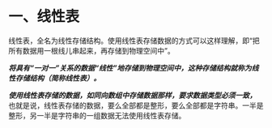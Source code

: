 # 一、线性表
线性表，全名为线性存储结构。使用线性表存储数据的方式可以这样理解，即“把所有数据用一根线儿串起来，再存储到物理空间中”。

***将具有“一对一”关系的数据“线性”地存储到物理空间中，这种存储结构就称为线性存储结构（简称线性表）。***

***使用线性表存储的数据，如同向数组中存储数据那样，要求数据类型必须一致，***
也就是说，线性表存储的数据，要么全部都是整形，要么全部都是字符串。一半是整形，另一半是字符串的一组数据无法使用线性表存储。